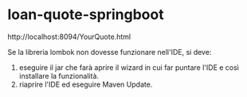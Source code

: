 # loan-quote-springboot

http://localhost:8094/YourQuote.html

Se la libreria lombok non dovesse funzionare nell'IDE, si deve:
1. eseguire il jar che farà aprire il wizard in cui far puntare l'IDE e così installare la funzionalità.
2. riaprire l'IDE ed eseguire Maven Update.

